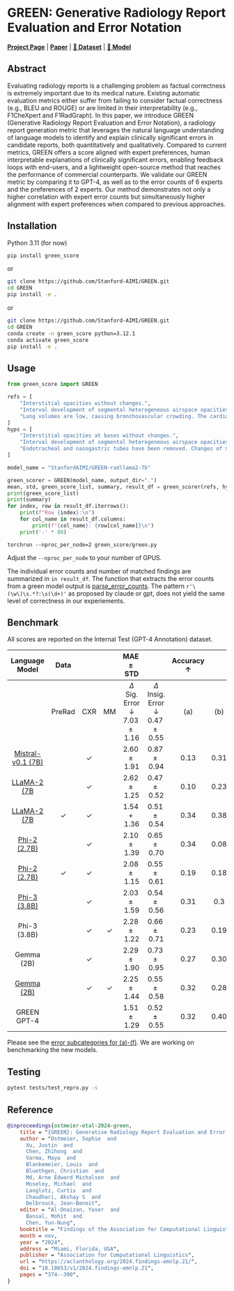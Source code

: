 # GREEN: Generative Radiology Report Evaluation and Error Notation
[**Project Page**](https://stanford-aimi.github.io/green.html) | 
[**Paper**](https://aclanthology.org/2024.findings-emnlp.21/) | 
[**🤗 Dataset**](https://huggingface.co/datasets/StanfordAIMI/GREEN) | 
[**🤗 Model**](https://huggingface.co/StanfordAIMI/GREEN-RadLlama2-7b)

## Abstract

Evaluating radiology reports is a challenging problem as factual correctness is extremely important due to its medical nature. Existing automatic evaluation metrics either suffer from failing to consider factual correctness (e.g., BLEU and ROUGE) or are limited in their interpretability (e.g., F1CheXpert and F1RadGraph). In this paper, we introduce GREEN (Generative Radiology Report Evaluation and Error Notation), a radiology report generation metric that leverages the natural language understanding of language models to identify and explain clinically significant errors in candidate reports, both quantitatively and qualitatively. Compared to current metrics, GREEN offers a score aligned with expert preferences, human interpretable explanations of clinically significant errors, enabling feedback loops with end-users, and a lightweight open-source method that reaches the performance of commercial counterparts. We validate our GREEN metric by comparing it to GPT-4, as well as to the error counts of 6 experts and the preferences of 2 experts. Our method demonstrates not only a higher correlation with expert error counts but simultaneously higher alignment with expert preferences when compared to previous approaches.

## Installation
Python 3.11 (for now)
```bash
pip install green_score
```
or
```bash
git clone https://github.com/Stanford-AIMI/GREEN.git
cd GREEN
pip install -e .
```
or 
```bash
git clone https://github.com/Stanford-AIMI/GREEN.git
cd GREEN
conda create -n green_score python=3.12.1
conda activate green_score
pip install -e .
```

## Usage

```python
from green_score import GREEN

refs = [
    "Interstitial opacities without changes.",
    "Interval development of segmental heterogeneous airspace opacities throughout the lungs . No significant pneumothorax or pleural effusion . Bilateral calcified pleural plaques are scattered throughout the lungs . The heart is not significantly enlarged .",
    "Lung volumes are low, causing bronchovascular crowding. The cardiomediastinal silhouette is unremarkable. No focal consolidation, pleural effusion, or pneumothorax detected. Within the limitations of chest radiography, osseous structures are unremarkable.",
]
hyps = [
    "Interstitial opacities at bases without changes.",
    "Interval development of segmental heterogeneous airspace opacities throughout the lungs . No significant pneumothorax or pleural effusion . Bilateral calcified pleural plaques are scattered throughout the lungs . The heart is not significantly enlarged .",
    "Endotracheal and nasogastric tubes have been removed. Changes of median sternotomy, with continued leftward displacement of the fourth inferiomost sternal wire. There is continued moderate-to-severe enlargement of the cardiac silhouette. Pulmonary aeration is slightly improved, with residual left lower lobe atelectasis. Stable central venous congestion and interstitial pulmonary edema. Small bilateral pleural effusions are unchanged.",
]

model_name = "StanfordAIMI/GREEN-radllama2-7b"

green_scorer = GREEN(model_name, output_dir=".")
mean, std, green_score_list, summary, result_df = green_scorer(refs, hyps)
print(green_score_list)
print(summary)
for index, row in result_df.iterrows():
    print(f"Row {index}:\n")
    for col_name in result_df.columns:
        print(f"{col_name}: {row[col_name]}\n")
    print('-' * 80)
```
```
torchrun --nproc_per_node=2 green_score/green.py
```
Adjust the `--nproc_per_node` to your number of GPUS.

The individual error counts and number of matched findings are summarized in `in result_df`. The function that extracts the error counts from a green model output is [parse_error_counts](https://github.com/Stanford-AIMI/GREEN/blob/474ba6ec83238a9ab3343f159032494c3a19b29b/green_score/green.py#L256). The pattern `r'\(\w\)\s.*?:\s(\d+)'` as proposed by claude or gpt, does not yield the same level of correctness in our experiements.

## Benchmark

All scores are reported on the Internal Test (GPT-4 Annotation) dataset. 
  
| Language Model | Data |  |  | $\mathrm{MAE} \pm \mathrm{STD}$ |  | Accuracy $\uparrow$ |  |  |  |  |  |BertScore | Time/sample (secs) | Batch Size* |
| :---: | :---: | :---: | :---: | :---: | :---: | :---: | :---: | :---: | :---: | :---: | :---: | :---: | :---: | :---: |
|  | PreRad | CXR | $\mathrm{MM}$ | $\Delta$ Sig. Error $\downarrow$ <br> $7.03 \pm 1.16$ | $\Delta$ Insig. Error $\downarrow$ <br> $0.47 \pm 0.55$ | (a) | (b) | (c) | (d) | (e) | (f) | | |  |
| [Mistral-v0.1 (7B)](https://huggingface.co/StanfordAIMI/GREEN-Mistral-7b) |  | $\checkmark$ |  | $2.60 \pm 1.91$ | $0.87 \pm 0.94$ | 0.13 | 0.31 | 0.62 | 0.59 | 0.48 | 0.67 | 0.80 ± 0.11|3.57 |2,048  |
| [LLaMA-2 (7B](https://huggingface.co/StanfordAIMI/GREEN-Llama2-7b) |  | $\checkmark$ |  | $2.62 \pm 1.25$ | $0.47 \pm 0.52$ | 0.10 | 0.23 | 0.65 | 0.59 | 0.68 | 0.70 | 0.78 ± 0.12| 2.3|2.67|2,048  |
| [LLaMA-2 (7B](https://huggingface.co/StanfordAIMI/GREEN-RadLlama2-7b) | $\checkmark$ | $\checkmark$ |  | $1.54+1.36$ | $0.51 \pm 0.54$ | 0.34 | 0.38 | 0.60 | 0.54 | 0.65 | 0.68 | 0.83 ± 0.24 |2.67 |16|
| [Phi-2 (2.7B)](https://huggingface.co/StanfordAIMI/GREEN-Phi2) |  | $\checkmark$ |  | $2.10 \pm 1.39$ | $0.65 \pm 0.70$ | 0.34 | 0.08 | 0.65 | 0.57 | 0.66 | 0.53 | 0.80 ± 0.11|1.78 |2,048|
| [Phi-2 (2.7B)](https://huggingface.co/StanfordAIMI/GREEN-RadPhi2) | $\checkmark$ | $\checkmark$ |  | $2.08 \pm 1.15$ | $0.55 \pm 0.61$ | 0.19 | 0.18 | 0.62 | 0.57 | 0.62 | 0.61 |  0.84 ± 0.10 | 1.78 | 2,048|
| [Phi-3 (3.8B)](https://huggingface.co/StanfordAIMI/GREEN-Phi-3) |  | $\checkmark$ |  | $2.03 \pm 1.59$ | $0.54 \pm 0.56$ | 0.31 | 0.3 | 0.62 | 0.59 | 0.58 | 0.66 | | | |
| Phi-3 (3.8B)|  | $\checkmark$ | $\checkmark$ | $2.28 \pm 1.22$ | $0.66 \pm 0.71$ | 0.23 | 0.19 | 0.6 | 0.57 | 0.64 | 0.26 | ||  |
| Gemma (2B) |  | $\checkmark$ |  | $2.29 \pm 1.90$ | $0.73 \pm 0.95$ | 0.27 | 0.30 | 0.61 | 0.59 | 0.57 | 0.60 | | | |
| [Gemma (2B)](https://huggingface.co/StanfordAIMI/GREEN-Gemma-2b-MM) |  | $\checkmark$ | $\checkmark$ | $2.25 \pm 1.44$ | $0.55 \pm 0.58$ | 0.32 | 0.28 | 0.57 | 0.55 | 0.66 | 0.19 | | | |
| GREEN GPT-4 |  |  |  | $1.51 \pm 1.29$ | $0.52 \pm 0.55$ | 0.32 | 0.40 | 0.65 | 0.59 | 0.68 | 0.70 | | | |

Please see the [error subcategories for (a)-(f)](https://github.com/Stanford-AIMI/GREEN/blob/4e9e939c06761e13d3d520a6434ee7f5c8cded3e/green_score/green.py#L63).
We are working on benchmarking the new models. 

## Testing
```bash
pytest tests/test_repro.py -s
```

## Reference

```bibtex
@inproceedings{ostmeier-etal-2024-green,
    title = "{GREEN}: Generative Radiology Report Evaluation and Error Notation",
    author = "Ostmeier, Sophie  and
      Xu, Justin  and
      Chen, Zhihong  and
      Varma, Maya  and
      Blankemeier, Louis  and
      Bluethgen, Christian  and
      Md, Arne Edward Michalson  and
      Moseley, Michael  and
      Langlotz, Curtis  and
      Chaudhari, Akshay S  and
      Delbrouck, Jean-Benoit",
    editor = "Al-Onaizan, Yaser  and
      Bansal, Mohit  and
      Chen, Yun-Nung",
    booktitle = "Findings of the Association for Computational Linguistics: EMNLP 2024",
    month = nov,
    year = "2024",
    address = "Miami, Florida, USA",
    publisher = "Association for Computational Linguistics",
    url = "https://aclanthology.org/2024.findings-emnlp.21/",
    doi = "10.18653/v1/2024.findings-emnlp.21",
    pages = "374--390",
}
```
